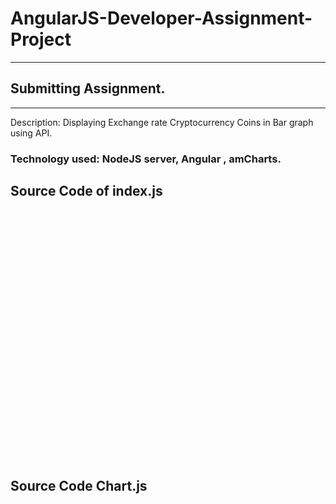 # AngularJS-Developer-Assignment-Project
***
## Submitting Assignment.
***
Description:
Displaying Exchange rate Cryptocurrency Coins in Bar graph using API. 

### Technology used: NodeJS server, Angular , amCharts.

## Source Code of index.js
<!DOCTYPE html>
 <html>
<script src="https://ajax.googleapis.com/ajax/libs/angularjs/1.6.4/angular.min.js"></script>   
<script src="https://cdnjs.cloudflare.com/ajax/libs/amcharts/3.13.0/amcharts.js"></script>
<script src="https://cdnjs.cloudflare.com/ajax/libs/amcharts/3.13.0/serial.js"></script>
<script src="https://cdnjs.cloudflare.com/ajax/libs/amcharts/3.13.0/themes/black.js"></script>	
<script src="https://rawgit.com/ThumbsAlmighty/amCharts-Angular/master/dist/amChartsDirective.js"></script>
<script src="chart.js"></script>
	 <body><center>
	   <div ng-app="amChartsDirectiveExample">
		    <div ng-controller="amChartsController" style="height: 400px; width: 600px;">
		        <am-chart id="myFirstChart" options="amChartOptions"></am-chart>
		    </div>
		</div>
	</body></center>
</html>

## Source Code Chart.js 




